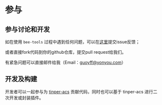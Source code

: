 # 参与

## 参与讨论和开发

如在使用 `bee-tools` 过程中遇到任何问题，可以在[这里](https://github.com/tinper-bee/bee-tools/issues)提交issue反馈；

或者直接fork代码到你的github仓库，提交pull request给我们。

有紧急问题可以直接邮件给我（Email：guoyff@yonyou.com）


## 开发及构建

开发者可以一起参与为 [tinper-acs](https://github.com/tinper-acs) 贡献代码，同时也可以基于 tinper-acs 进行二次开发或封装插件。

